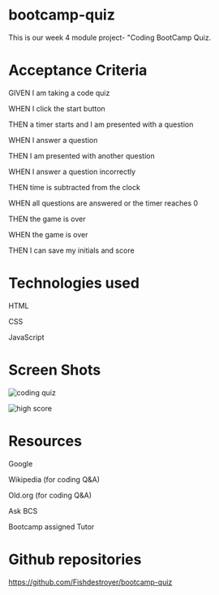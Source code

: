 # bootcamp-quiz

This is our week 4 module project- "Coding BootCamp Quiz.

# Acceptance Criteria

GIVEN I am taking a code quiz

WHEN I click the start button

THEN a timer starts and I am presented with a question

WHEN I answer a question

THEN I am presented with another question

WHEN I answer a question incorrectly

THEN time is subtracted from the clock

WHEN all questions are answered or the timer reaches 0

THEN the game is over

WHEN the game is over

THEN I can save my initials and score

# Technologies used
HTML

CSS 

JavaScript

# Screen Shots
![coding quiz](https://user-images.githubusercontent.com/90293855/148978595-63a95f2d-19e9-4de0-b8fb-7a3ee7f9acbe.JPG)


![high score](https://user-images.githubusercontent.com/90293855/148978651-72fa813c-0848-46b9-abbd-c943769a6a23.JPG)

# Resources
Google

Wikipedia (for coding Q&A)

Old.org (for coding Q&A)

Ask BCS

Bootcamp assigned Tutor

# Github repositories

https://github.com/Fishdestroyer/bootcamp-quiz